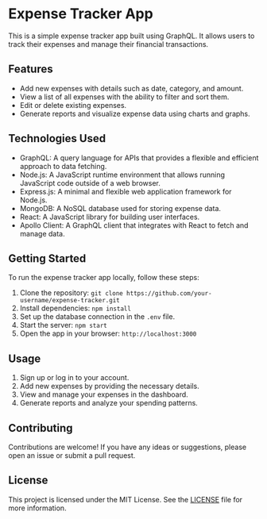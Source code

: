 # Expense Tracker App

This is a simple expense tracker app built using GraphQL. It allows users to track their expenses and manage their financial transactions.

## Features

- Add new expenses with details such as date, category, and amount.
- View a list of all expenses with the ability to filter and sort them.
- Edit or delete existing expenses.
- Generate reports and visualize expense data using charts and graphs.

## Technologies Used

- GraphQL: A query language for APIs that provides a flexible and efficient approach to data fetching.
- Node.js: A JavaScript runtime environment that allows running JavaScript code outside of a web browser.
- Express.js: A minimal and flexible web application framework for Node.js.
- MongoDB: A NoSQL database used for storing expense data.
- React: A JavaScript library for building user interfaces.
- Apollo Client: A GraphQL client that integrates with React to fetch and manage data.

## Getting Started

To run the expense tracker app locally, follow these steps:

1. Clone the repository: `git clone https://github.com/your-username/expense-tracker.git`
2. Install dependencies: `npm install`
3. Set up the database connection in the `.env` file.
4. Start the server: `npm start`
5. Open the app in your browser: `http://localhost:3000`

## Usage

1. Sign up or log in to your account.
2. Add new expenses by providing the necessary details.
3. View and manage your expenses in the dashboard.
4. Generate reports and analyze your spending patterns.

## Contributing

Contributions are welcome! If you have any ideas or suggestions, please open an issue or submit a pull request.

## License

This project is licensed under the MIT License. See the [LICENSE](LICENSE) file for more information.
